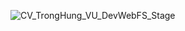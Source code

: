 ![CV_TrongHung_VU_DevWebFS_Stage](https://user-images.githubusercontent.com/107623849/200271451-392b23db-7ee0-4070-aee4-6c0f5a81277e.jpg)

